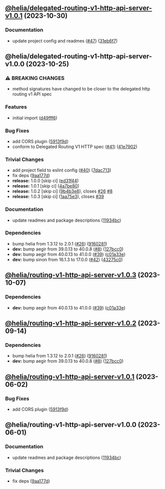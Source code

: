 ## [@helia/delegated-routing-v1-http-api-server-v1.0.1](https://github.com/ipfs/helia-delegated-routing-v1-http-api/compare/@helia/delegated-routing-v1-http-api-server-v1.0.0...@helia/delegated-routing-v1-http-api-server-v1.0.1) (2023-10-30)


### Documentation

* update project config and readmes ([#47](https://github.com/ipfs/helia-delegated-routing-v1-http-api/issues/47)) ([31eb6f7](https://github.com/ipfs/helia-delegated-routing-v1-http-api/commit/31eb6f77c66a7e0e0e8f9a0b828dfbd70fbf5929))

## @helia/delegated-routing-v1-http-api-server-v1.0.0 (2023-10-25)


### ⚠ BREAKING CHANGES

* method signatures have changed to be closer to the delegated http routing v1 API spec

### Features

* initial import ([d49fff6](https://github.com/ipfs/helia-delegated-routing-v1-http-api/commit/d49fff63e425917854b81ec0b7dda45c190db753))


### Bug Fixes

* add CORS plugin ([5913f9d](https://github.com/ipfs/helia-delegated-routing-v1-http-api/commit/5913f9d656da0ab540e5238088394ca8ff44c2f4))
* conform to Delegated Routing V1 HTTP spec ([#41](https://github.com/ipfs/helia-delegated-routing-v1-http-api/issues/41)) ([41e7902](https://github.com/ipfs/helia-delegated-routing-v1-http-api/commit/41e790273f568d0ac939f97d4ff1b1a877345930))


### Trivial Changes

* add project field to eslint config ([#40](https://github.com/ipfs/helia-delegated-routing-v1-http-api/issues/40)) ([7dac713](https://github.com/ipfs/helia-delegated-routing-v1-http-api/commit/7dac7133c3f6d3dcaf918080281c87d5c6fe9dd1))
* fix deps ([9aa177d](https://github.com/ipfs/helia-delegated-routing-v1-http-api/commit/9aa177d038cc30bb6949624c8cc9266cc77364db))
* **release:** 1.0.0 [skip ci] ([ed31f44](https://github.com/ipfs/helia-delegated-routing-v1-http-api/commit/ed31f447f4a10914c44eb069a52c542da6014cbe))
* **release:** 1.0.1 [skip ci] ([4a7be80](https://github.com/ipfs/helia-delegated-routing-v1-http-api/commit/4a7be8072b41899195bacc733414855bf1a7866d))
* **release:** 1.0.2 [skip ci] ([9b4b3e8](https://github.com/ipfs/helia-delegated-routing-v1-http-api/commit/9b4b3e8e62e0f4311d44b286590815a50dde35d2)), closes [#26](https://github.com/ipfs/helia-delegated-routing-v1-http-api/issues/26) [#8](https://github.com/ipfs/helia-delegated-routing-v1-http-api/issues/8)
* **release:** 1.0.3 [skip ci] ([1aa75e3](https://github.com/ipfs/helia-delegated-routing-v1-http-api/commit/1aa75e35fe04bc7fe39ac2c87d0d321eeb7248b8)), closes [#39](https://github.com/ipfs/helia-delegated-routing-v1-http-api/issues/39)


### Documentation

* update readmes and package descriptions ([11934bc](https://github.com/ipfs/helia-delegated-routing-v1-http-api/commit/11934bc9c482b87e8303ea4393c49c7f1c029bd9))


### Dependencies

* bump helia from 1.3.12 to 2.0.1 ([#26](https://github.com/ipfs/helia-delegated-routing-v1-http-api/issues/26)) ([9160281](https://github.com/ipfs/helia-delegated-routing-v1-http-api/commit/9160281a11058a36ff03962fb89d575a88ac901c))
* **dev:** bump aegir from 39.0.13 to 40.0.8 ([#8](https://github.com/ipfs/helia-delegated-routing-v1-http-api/issues/8)) ([127bcc0](https://github.com/ipfs/helia-delegated-routing-v1-http-api/commit/127bcc0ff509b57ee972ac949d48b579b7fe7f07))
* **dev:** bump aegir from 40.0.13 to 41.0.0 ([#39](https://github.com/ipfs/helia-delegated-routing-v1-http-api/issues/39)) ([c01a33e](https://github.com/ipfs/helia-delegated-routing-v1-http-api/commit/c01a33eecf137c6773cf9b34ca05c12f18d04b09))
* **dev:** bump sinon from 16.1.3 to 17.0.0 ([#42](https://github.com/ipfs/helia-delegated-routing-v1-http-api/issues/42)) ([43275c0](https://github.com/ipfs/helia-delegated-routing-v1-http-api/commit/43275c08ae0db55298aa9212b6755c8fb41264a3))

## [@helia/routing-v1-http-api-server-v1.0.3](https://github.com/ipfs/helia-routing-v1-http-api/compare/@helia/routing-v1-http-api-server-v1.0.2...@helia/routing-v1-http-api-server-v1.0.3) (2023-10-07)


### Dependencies

* **dev:** bump aegir from 40.0.13 to 41.0.0 ([#39](https://github.com/ipfs/helia-routing-v1-http-api/issues/39)) ([c01a33e](https://github.com/ipfs/helia-routing-v1-http-api/commit/c01a33eecf137c6773cf9b34ca05c12f18d04b09))

## [@helia/routing-v1-http-api-server-v1.0.2](https://github.com/ipfs/helia-routing-v1-http-api/compare/@helia/routing-v1-http-api-server-v1.0.1...@helia/routing-v1-http-api-server-v1.0.2) (2023-09-14)


### Dependencies

* bump helia from 1.3.12 to 2.0.1 ([#26](https://github.com/ipfs/helia-routing-v1-http-api/issues/26)) ([9160281](https://github.com/ipfs/helia-routing-v1-http-api/commit/9160281a11058a36ff03962fb89d575a88ac901c))
* **dev:** bump aegir from 39.0.13 to 40.0.8 ([#8](https://github.com/ipfs/helia-routing-v1-http-api/issues/8)) ([127bcc0](https://github.com/ipfs/helia-routing-v1-http-api/commit/127bcc0ff509b57ee972ac949d48b579b7fe7f07))

## [@helia/routing-v1-http-api-server-v1.0.1](https://github.com/ipfs/helia-routing-v1-http-api/compare/@helia/routing-v1-http-api-server-v1.0.0...@helia/routing-v1-http-api-server-v1.0.1) (2023-06-02)


### Bug Fixes

* add CORS plugin ([5913f9d](https://github.com/ipfs/helia-routing-v1-http-api/commit/5913f9d656da0ab540e5238088394ca8ff44c2f4))

## @helia/routing-v1-http-api-server-v1.0.0 (2023-06-01)


### Documentation

* update readmes and package descriptions ([11934bc](https://github.com/ipfs/helia-routing-v1-http-api/commit/11934bc9c482b87e8303ea4393c49c7f1c029bd9))


### Trivial Changes

* fix deps ([9aa177d](https://github.com/ipfs/helia-routing-v1-http-api/commit/9aa177d038cc30bb6949624c8cc9266cc77364db))
